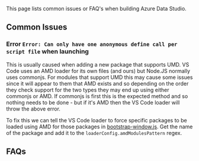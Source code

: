 This page lists common issues or FAQ's when building Azure Data Studio.

## Common Issues

### Error `Error: Can only have one anonymous define call per script file` when launching

This is usually caused when adding a new package that supports UMD. VS Code uses an AMD loader for its own files (and ours) but Node.JS normally uses commonjs. For modules that support UMD this may cause some issues since it will appear to them that AMD exists and so depending on the order they check support for the two types they may end up using either commonjs or AMD. If commonjs is first this is the expected method and so nothing needs to be done - but if it's AMD then the VS Code loader will throw the above error.

To fix this we can tell the VS Code loader to force specific packages to be loaded using AMD for those packages in [bootstrap-window.js](https://github.com/microsoft/azuredatastudio/blob/main/src/bootstrap-window.js#L156). Get the name of the package and add it to the `loaderConfig.amdModulesPattern` regex.

## FAQs